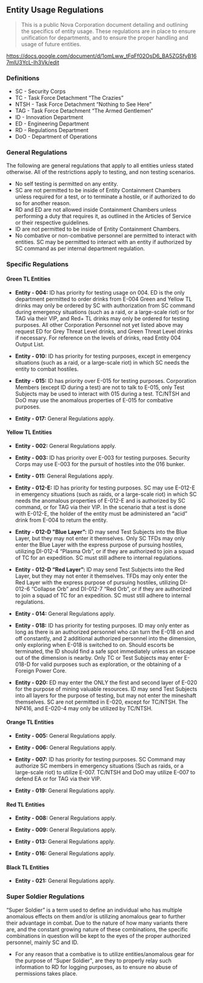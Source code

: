 ## Entity Usage Regulations

>This is a public Nova Corporation document detailing and outlining the specifics of entity usage. These regulations are in place to ensure unification for departments, and to ensure the proper handling and usage of future entities.

https://docs.google.com/document/d/1omLww_tFqFf02OsD6_BA5ZGSfyB167mlU3YcL-Ih3Vk/edit

### Definitions
* SC - Security Corps 
* TC - Task Force Detachment “The Crazies”
* NTSH - Task Force Detachment “Nothing to See Here”
* TAG - Task Force Detachment “The Armed Gentlemen”
* ID - Innovation Department
* ED - Engineering Department
* RD - Regulations Department
* DoO - Department of Operations


### General Regulations
The following are general regulations that apply to all entities unless stated otherwise.  All of the restrictions apply to testing, and non testing scenarios.
* No self testing is permitted on any entity.
* SC are not permitted to be inside of Entity Containment Chambers unless required for a test, or to terminate a hostile, or if authorized to do so for another reason.
* RD and ED are not allowed inside Containment Chambers unless performing a duty that requires it, as outlined in the Articles of Service or their respective guidelines.
* ID are not permitted to be inside of Entity Containment Chambers.
* No combative or non-combative personnel are permitted to interact with entities. SC may be permitted to interact with an entity if authorized by SC command as per internal department regulation.


### Specific Regulations

#### Green TL Entities

* **Entity - 004:** ID has priority for testing usage on 004. ED is the only department permitted to order drinks from E-004 Green and Yellow TL drinks may only be ordered by SC with authorization from SC command during emergency situations (such as a raid, or a large-scale riot) or for TAG via their VIP, and Red+ TL drinks may only be ordered for testing purposes. All other Corporation Personnel not yet listed above may request ED for Grey Threat Level drinks, and Green Threat Level drinks if necessary. For reference on the levels of drinks, read Entity 004 Output List.

* **Entity - 010:** ID has priority for testing purposes, except in emergency situations (such as a raid, or a large-scale riot) in which SC needs the entity to combat hostiles.

* **Entity - 015:** ID has priority over E-015 for testing purposes. Corporation Members (except ID during a test) are not to talk to E-015, only Test Subjects may be used to interact with 015 during a test. TC/NTSH and DoO may use the anomalous properties of E-015 for combative purposes.

* **Entity - 017:** General Regulations apply.


#### Yellow TL Entities

* **Entity - 002:** General Regulations apply.

* **Entity - 003:** ID has priority over E-003 for testing purposes. Security Corps may use E-003 for the pursuit of hostiles into the 016 bunker.

* **Entity - 011:** General Regulations apply.

* **Entity - 012-E:** ID has priority for testing purposes. SC may use E-012-E in emergency situations (such as raids, or a large-scale riot) in which SC needs the anomalous properties of E-012-E and is authorized by SC command, or for TAG via their VIP. In the scenario that a test is done with E-012-E, the holder of the entity must be administered an “acid” drink from E-004 to return the entity.

* **Entity - 012-D "Blue Layer”:** ID may send Test Subjects into the Blue Layer, but they may not enter it themselves. Only SC TFDs may only enter the Blue Layer with the express purpose of pursuing hostiles, utilizing DI-012-4 “Plasma Orb”, or if they are authorized to join a squad of TC for an expedition. SC must still adhere to internal regulations.

* **Entity - 012-D “Red Layer”:** ID may send Test Subjects into the Red Layer, but they may not enter it themselves. TFDs may only enter the Red Layer with the express purpose of pursuing hostiles, utilizing DI-012-6 “Collapse Orb” and DI-012-7 “Red Orb”, or if they are authorized to join a squad of TC for an expedition. SC must still adhere to internal regulations.

* **Entity - 014:** General Regulations apply.

* **Entity - 018:** ID has priority for testing purposes. ID may only enter as long as there is an authorized personnel who can turn the E-018 on and off constantly, and 2 additional authorized personnel into the dimension, only exploring when E-018 is switched to on. Should escorts be terminated, the ID should find a safe spot immediately unless an escape out of the dimension is nearby. Only TC or Test Subjects may enter E-018-D for valid purposes such as exploration, or the obtaining of a Foreign Power Core. 

* **Entity - 020:** ED may enter the ONLY the first and second layer of E-020 for the purpose of mining valuable resources. ID may send Test Subjects into all layers for the purpose of testing, but may not enter the mineshaft themselves. SC are not permitted in E-020, except for TC/NTSH. The NP416, and E-020-4 may only be utilized by TC/NTSH.


#### Orange TL Entities

* **Entity - 005:** General Regulations apply. 

* **Entity - 006:** General Regulations apply.

* **Entity - 007:** ID has priority for testing purposes. SC Command may authorize SC members in emergency situations (Such as raids, or a large-scale riot) to utilize E-007. TC/NTSH and DoO may utilize E-007 to defend EA or for TAG via their VIP. 

* **Entity - 019:** General Regulations apply.


#### Red TL Entities

* **Entity - 008:** General Regulations apply.

* **Entity - 009:** General Regulations apply.

* **Entity - 013:** General Regulations apply.

* **Entity - 016:** General Regulations apply.


#### Black TL Entities

* **Entity - 021:** General Regulations apply.


### Super Soldier Regulations
“Super Soldier” is a term used to define an individual who has multiple anomalous effects on them and/or is utilizing anomalous gear to further their advantage in combat. Due to the nature of how many variants there are, and the constant growing nature of these combinations, the specific combinations in question will be kept to the eyes of the proper authorized personnel, mainly SC and ID.

* For any reason that a combative is to utilize entities/anomalous gear for the purpose of “Super Soldier", are they to properly relay such information to RD for logging purposes, as to ensure no abuse of permissions takes place.
